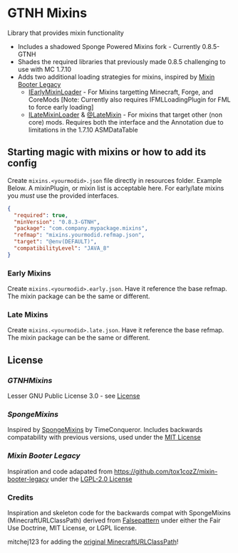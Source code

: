 # GTNH Mixins
Library that provides mixin functionality
* Includes a shadowed Sponge Powered Mixins fork - Currently 0.8.5-GTNH
* Shades the required libraries that previously made 0.8.5 challenging to use with MC 1.7.10
* Adds two additional loading strategies for mixins, inspired by [Mixin Booter Legacy](https://github.com/tox1cozZ/mixin-booter-legacy)
  * [IEarlyMixinLoader](src/main/java/com/gtnewhorizon/gtnhmixins/IEarlyMixinLoader.java) - For Mixins targetting Minecraft, Forge, and CoreMods [Note: Currently also requires IFMLLoadingPlugin for FML to force early loading]
  * [ILateMixinLoader](src/main/java/com/gtnewhorizon/gtnhmixins/ILateMixinLoader.java) & [@LateMixin](src/main/java/com/gtnewhorizon/gtnhmixins/LateMixin.java) - For mixins that target other (non core) mods.  Requires both the interface and the Annotation due to limitations in the 1.7.10 ASMDataTable

## Starting magic with mixins or how to add its config
Create `mixins.<yourmodid>.json` file directly in resources folder.  Example Below.  A mixinPlugin, or mixin list is acceptable here.  For early/late mixins you _must_ use the provided interfaces.
```json
{
  "required": true,
  "minVersion": "0.8.3-GTNH",
  "package": "com.company.mypackage.mixins",
  "refmap": "mixins.yourmodid.refmap.json",
  "target": "@env(DEFAULT)",
  "compatibilityLevel": "JAVA_8"
}
```
### Early Mixins
Create `mixins.<yourmodid>.early.json`.  Have it reference the base refmap.  The mixin package can be the same or different.

### Late Mixins
Create `mixins.<yourmodid>.late.json`.  Have it reference the base refmap.  The mixin package can be the same or different.



## License

### _GTNHMixins_ 
Lesser GNU Public License 3.0 - see [License](License)

### _SpongeMixins_

Inspired by [SpongeMixins](https://github.com/GTNewHorizons/SpongeMixins) by TimeConqueror.  Includes backwards compatability with previous versions, used under the [MIT License](https://github.com/GTNewHorizons/SpongeMixins/blob/master/LICENSE)

### _Mixin Booter Legacy_

Inspiration and code adapated from https://github.com/tox1cozZ/mixin-booter-legacy under the [LGPL-2.0 License](https://github.com/tox1cozZ/mixin-booter-legacy/blob/master/LICENSE)

### Credits

Inspiration and skeleton code for the backwards compat with SpongeMixins (MinecraftURLClassPath) derived from [Falsepattern](https://github.com/FalsePattern/) under either the Fair Use Doctrine,  MIT License, or LGPL license. 

mitchej123 for adding the [original MinecraftURLClassPath](https://github.com/GTNewHorizons/SpongeMixins/commit/a8f81842ea7d7cf131191ea41ba58c3cb05b9a3c)!

